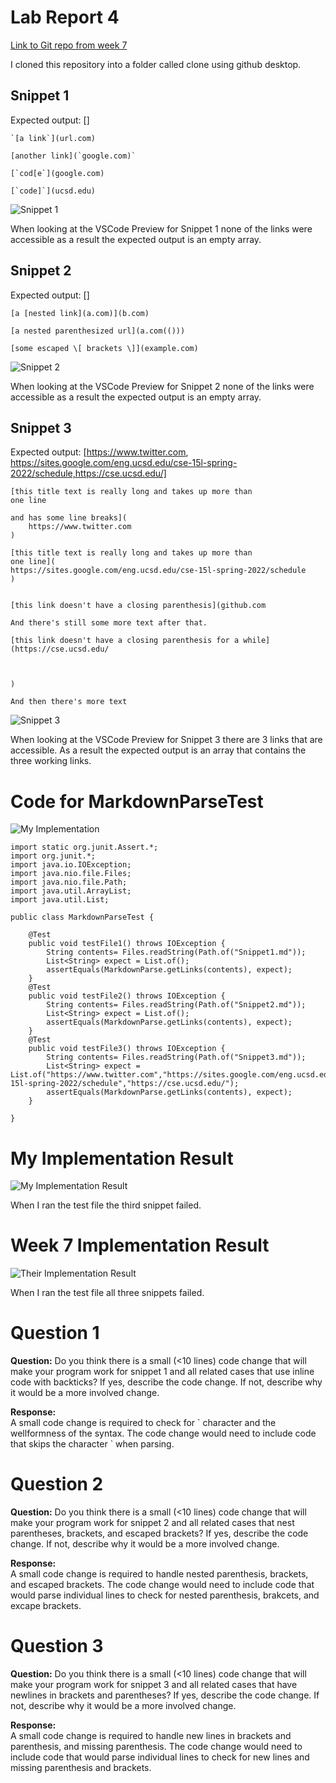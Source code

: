 # Lab Report 4

[Link to Git repo from week 7](https://github.com/Trinnnn/markdown-parser)

I cloned this repository into a folder called clone using github desktop. 

## Snippet 1

Expected output: []

```
`[a link`](url.com)

[another link](`google.com)`

[`cod[e`](google.com)

[`code]`](ucsd.edu)
```

![Snippet 1](Snippet1.png)

When looking at the VSCode Preview for Snippet 1 none of the links were accessible as a result the expected output is an empty array. 

## Snippet 2

Expected output: []

```
[a [nested link](a.com)](b.com)

[a nested parenthesized url](a.com(()))

[some escaped \[ brackets \]](example.com)
```

![Snippet 2](Snippet2.png)

When looking at the VSCode Preview for Snippet 2 none of the links were accessible as a result the expected output is an empty array. 

## Snippet 3

Expected output: [https://www.twitter.com, https://sites.google.com/eng.ucsd.edu/cse-15l-spring-2022/schedule,https://cse.ucsd.edu/]

```
[this title text is really long and takes up more than 
one line

and has some line breaks](
    https://www.twitter.com
)

[this title text is really long and takes up more than 
one line](
https://sites.google.com/eng.ucsd.edu/cse-15l-spring-2022/schedule
)


[this link doesn't have a closing parenthesis](github.com

And there's still some more text after that.

[this link doesn't have a closing parenthesis for a while](https://cse.ucsd.edu/



)

And then there's more text
```

![Snippet 3](Snippet3.png)


When looking at the VSCode Preview for Snippet 3 there are 3 links that are accessible. As a result the expected output is an array that contains the three working links.

# Code for MarkdownParseTest

![My Implementation](MyImplementation.png)

```
import static org.junit.Assert.*;
import org.junit.*;
import java.io.IOException;
import java.nio.file.Files;
import java.nio.file.Path;
import java.util.ArrayList;
import java.util.List;

public class MarkdownParseTest {

    @Test
    public void testFile1() throws IOException {
        String contents= Files.readString(Path.of("Snippet1.md"));
        List<String> expect = List.of();
        assertEquals(MarkdownParse.getLinks(contents), expect);
    }
    @Test
    public void testFile2() throws IOException {
        String contents= Files.readString(Path.of("Snippet2.md"));
        List<String> expect = List.of();
        assertEquals(MarkdownParse.getLinks(contents), expect);
    }
    @Test
    public void testFile3() throws IOException {
        String contents= Files.readString(Path.of("Snippet3.md"));
        List<String> expect = List.of("https://www.twitter.com","https://sites.google.com/eng.ucsd.edu/cse-15l-spring-2022/schedule","https://cse.ucsd.edu/");
        assertEquals(MarkdownParse.getLinks(contents), expect);
    }

}
```

# My Implementation Result
![My Implementation Result](MyImplementationResult.png)

When I ran the test file the third snippet failed. 

# Week 7 Implementation Result 
![Their Implementation Result](TheirImplementationResult.png)

When I ran the test file all three snippets failed. 

# Question 1
**Question:**
Do you think there is a small (<10 lines) code change that will make your program work for snippet 1 and all related cases that use inline code with backticks? If yes, describe the code change. If not, describe why it would be a more involved change.

**Response:**  
A small code change is required to check for \` character and the wellformness of the syntax. The code change would need to include code that skips the character \` when parsing. 


# Question 2
**Question:**
Do you think there is a small (<10 lines) code change that will make your program work for snippet 2 and all related cases that nest parentheses, brackets, and escaped brackets? If yes, describe the code change. If not, describe why it would be a more involved change.

**Response:**  
A small code change is required to handle nested parenthesis, brackets, and escaped brackets. The code change would need to include code that would parse individual lines to check for nested parenthesis, brakcets, and excape brackets. 

# Question 3
**Question:**
Do you think there is a small (<10 lines) code change that will make your program work for snippet 3 and all related cases that have newlines in brackets and parentheses? If yes, describe the code change. If not, describe why it would be a more involved change.

**Response:**  
A small code change is required to handle new lines in brackets and parenthesis, and missing parenthesis. The code change would need to include code that would parse individual lines to check for new lines and missing parenthesis and brackets.

